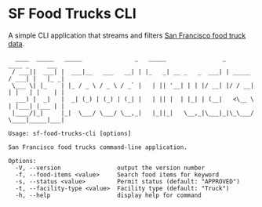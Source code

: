 # SF Food Trucks CLI

A simple CLI application that streams and filters [San Francisco food truck data](https://data.sfgov.org/api/views/rqzj-sfat/rows.csv).

```text
  ____  _____   _____               _   _____                _           ____ _     ___
 / ___||  ___| |  ___|__   ___   __| | |_   _| __ _   _  ___| | _____   / ___| |   |_ _|
 \___ \| |_    | |_ / _ \ / _ \ / _` |   | || '__| | | |/ __| |/ / __| | |   | |    | |
  ___) |  _|   |  _| (_) | (_) | (_| |   | || |  | |_| | (__|   <\__ \ | |___| |___ | |
 |____/|_|     |_|  \___/ \___/ \__,_|   |_||_|   \__,_|\___|_|\_\___/  \____|_____|___|

Usage: sf-food-trucks-cli [options]

San Francisco food trucks command-line application.

Options:
  -V, --version                output the version number
  -f, --food-items <value>     Search food items for keyword
  -s, --status <value>         Permit status (default: "APPROVED")
  -t, --facility-type <value>  Facility type (default: "Truck")
  -h, --help                   display help for command
```
